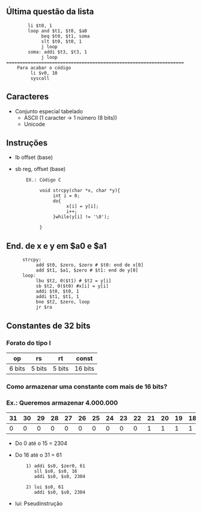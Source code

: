 ## Última questão da lista

            li $t0, 1
            loop and $t1, $t0, $a0
                 beq $t0, $t1, soma
                 slt $t0, $t0, 1
                 j loop
            soma: addi $t3, $t3, 1
                 j loop
    ==================================================================
        Para acabar o código
             li $v0, 10
             syscall

## Caracteres

- Conjunto especial tabelado
  - ASCII (1 caracter -> 1 número (8 bits))
  - Unicode

## Instruções

- lb offset (base)

- sb reg, offset (base)

          EX.: Código C

               void strcpy(char *x, char *y){
                    int i = 0;
                    do{
                         x[i] = y[i];
                         i++;
                    }while(y[i] != '\0');
                    
               }

## End. de x e y em $a0 e $a1

          strcpy:
               add $t0, $zero, $zero # $t0: end de x[0]
               add $t1, $a1, $zero # $t1: end de y[0]
          loop: 
               lbu $t2, 0($t1) # $t2 = y[i]
               sb $t2, 0($t0) #x[i] = y[i]
               addi $t0, $t0, 1
               addi $t1, $t1, 1
               bne $t2, $zero, loop
               jr $ra
       
     
## Constantes de 32 bits

### Forato do tipo I

op    | rs    |rt    |const
------|-------|------|-----
6 bits| 5 bits|5 bits| 16 bits

### Como armazenar uma constante com mais de 16 bits?

### Ex.: Queremos armazenar 4.000.000

31|30|29|28|27|26|25|24|23|22|21|20|19|18|17|16|15|14|13|12|11|10|9|8|7|6|5|4|3|2|1|0
-----|-----|-----|-----|-----|-----|-----|-----|-----|-----|-----|-----|-----|-----|-----|-----|-----|-----|-----|-----|-----|-----|-----|-----|-----|-----|-----|-----|-----|-----|-----|-----|
0|0|0|0|0|0|0|0|0|0|1|1|1|1|0|1|0|0|0|0|1|0|0|1|0|0|0|0|0|0|0|0

- Do 0 até o 15 = 2304
- Do 16 até o 31 = 61

          1) addi $s0, $zer0, 61
             sll $s0, $s0, 16
             addi $s0, $s0, 2304
          
          2) lui $s0, 61
             addi $s0, $s0, 2304

- lui: Pseudinstrução
